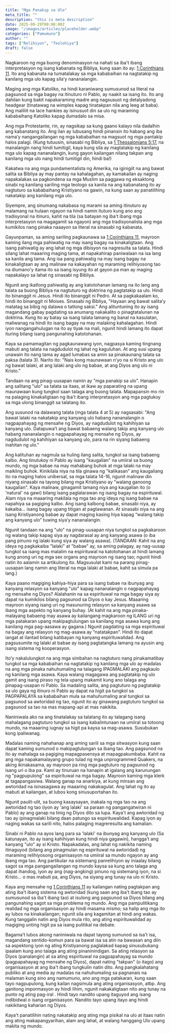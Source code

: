 ```yaml
---
title: "Mga Panakip sa Ulo"
meta_title: ""
description: "this is meta description"
date: 2025-09-29T00:00:00Z
image: "/images/articles/placeholder.webp"
categories: ["Pamumuno"]
author: ""
tags: ["Relihiyon", "Teolohiya"]
draft: false
---
```


Nagkaroon ng mga buong denominasyon na nahati sa iba't ibang interpretasyon ng isang kabanata ng Bibliya, kung saan ito ay: [1 Corinthians 11](http://www.biblegateway.com/passage/index.php?search=1+Corinthians+11;&version=50;&interface=print "Read 1 Corinthians 11"). Ito ang kabanata na tumatalakay sa mga kababaihan na nagtatakip ng kanilang mga ulo kapag sila’y nananalangin.  
  
Maging ang mga Katoliko, na hindi karaniwang sumusunod sa literal na pagsunod sa mga bagay na itinuturo ni Pablo, ay naakit sa isang ito. Ito ang dahilan kung bakit napakaraming madre ang nagsusuot ng detalyadong headgear (tinatawag na wimples kapag tinatakpan nila ang leeg at baba). Ang maliliit na lace hankies ay isinusuot din sa ulo ng maraming kababaihang Katoliko kapag dumadalo sa misa.  
  
Ang mga Protestante, rin, ay nagsikap sa kung gaano kalayo nila dadalhin ang kabanatang ito. Ang ilan ay lubusang hindi pinansin ito habang ang iba nama’y nangangailangan ng mga kababaihan na magsuot ng mga pantakip halos palagi. (Kung tutuusin, sinasabi ng Bibliya, sa [1 Thessalonians 5:17](http://www.biblegateway.com/passage/index.php?search=1+Thessalonians+5%3A17;&version=50;&interface=print "Read 1 Thessalonians 5:17"), na manalangin nang hindi tumitigil, kaya kung sila ay magtatakip ng kanilang mga ulo kapag nananalangin, kung gayon kailangan nilang takpan ang kanilang mga ulo nang hindi tumitigil din, hindi ba!)  
  
Kakatwa na ang mga pundamentalista ng Amerika, na iginigiit na ang bawat salita sa Bibliya ay may pantay na kahalagahan, ay kamakailan ay naging napakalakas sa pagkondena sa mga Muslim sa paggawa ng eksaktong sinabi ng kanilang sariling mga teologo sa kanila na ang kabanatang ito ay nagtuturo sa kababaihang Kristiyano na gawin, na kung saan ay panatilihing nakatakip ang kanilang mga ulo.  
  
Siyempre, ang sinumang nakabasa ng marami sa aming itinuturo ay malamang na hulaan ngayon na hindi namin ituturo kung ano ang tradisyonal na itinuro, kahit na tila (sa batayan ng iba't ibang mga interpretasyon na magagamit sa ngayon) ang mga tradisyonalista ang mga kumikilos nang pinaka naaayon sa literal na sinasabi ng kabanata.  
  
Gayunpaman, sa aming sariling pagkaunawa sa [1 Corinthians 11](http://www.biblegateway.com/passage/index.php?search=1+Corinthians+11;&version=50;&interface=print "Read 1 Corinthians 11"), mayroon kaming ilang mga pahiwatig na may isang bagay na kinakaligtaan. Ang isang pahiwatig ay ang lahat ng mga dibisyon na nagresulta sa talata. Hindi silang lahat maaaring maging tama, at napakahirap paniwalaan na isa lang sa kanila ang tama. Ang isa pang pahiwatig na may isang bagay na kinakaligtaan ay ang malinaw na kakayahan ng maraming relihiyosong tao na diumano'y itama ito sa isang isyung ito at gayon pa man ay maging napakalayo sa lahat ng sinasabi ng Bibliya.  
  
Ngunit ang ikatlong pahiwatig ay ang katotohanan lamang na ito lang ang talata sa buong Bibliya na nagtuturo ng doktrina ng pagtatakip sa ulo. Hindi ito binanggit ni Jesus. Hindi ito binanggit ni Pedro. At sa pagkakaalam ko, hindi ito binanggit ni Moises. Sinasabi ng Bibliya, "Hayaan ang bawat salita’y matatag sa bibig ng dalawa o tatlong saksi." Ang alituntuning ito ay isang magandang gabay pagdating sa anumang nakakalito o pinagtatalunan na doktrina. Kung ito ay batay sa isang talata lamang ng banal na kasulatan, maliwanag na hindi ito isang bagay na may malaking kahalagahan. Hindi iyon nangangahulugan na ito ay tiyak na mali, ngunit hindi lamang ito dapat ituring bilang isang pangunahing katotohanan.  
  
Kaya sa pamamagitan ng pagkaunawang iyon, nagpasya kaming tingnang mabuti ang talata na nagdudulot ng lahat ng kaguluhan. At ang susi upang unawain ito nang tama ay agad lumabas sa amin sa pinakaunang talata sa paksa (talata 3). Narito ito: "Nais kong maunawaan n’yo na si Kristo ang ulo ng bawat lalaki, at ang lalaki ang ulo ng babae, at ang Diyos ang ulo ni Kristo."  
  
Tandaan na ang pinag-uusapan namin ay "mga panakip sa ulo". Hanapin ang salitang "ulo" sa talata sa itaas, at ikaw ay paparating na upang maunawaan kung tungkol saan talaga ang buong talata. Mapapansin mo rin na palaging kinakaligtaan ng iba't ibang interpretasyon ang mga pagtukoy sa mga ulong binanggit sa talatang ito.  
  
Ang susunod na dalawang talata (mga talata 4 at 5) ay nagsasabi: "Ang bawat lalaki na nakatakip ang kanyang ulo habang nananalangin o nagpapahayag ng mensahe ng Diyos, ay nagdudulot ng kahihiyan sa kanyang ulo. Datapuwa’t ang bawat babaeng walang takip ang kanyang ulo habang nananalangin o nagpapahayag ng mensahe ng Diyos, ay nagdudulot ng kahihiyan sa kanyang ulo, para na rin siyang babaeng inahitan ng ulo."  
  
Ang kalituhan ay nagmula sa huling ilang salita, tungkol sa isang babaeng kalbo. Ang tinutukoy ni Pablo ay isang "kaugalian" na umiiral sa buong mundo, ng mga babae na may mahabang buhok at mga lalaki na may maikling buhok. Kinikilala niya na tila ginawa ng "kalikasan" ang kaugaliang ito na maging halos unibersal, sa mga talata 14-16, ngunit malinaw din niyang sinasabi na tayong bilang mga Kristiyano ay "walang ganoong kaugalian". Kaya malinaw, ginagamit lamang niya ang kaugalian ito (o 'natural' na gawi) bilang isang paglalarawan ng isang bagay na espirituwal. Alam niya na maaaring makilala ng mga tao ang ideya ng isang babae na napahiya sa pagiging kalbo. Ang isang kalbong babae, sinasabi niya, ay kakaiba... isang bagay upang titigan at pagtawanan. At sinasabi niya na ang isang Kristiyanong babae ay dapat maging kasing hiya kapag “walang takip ang kanyang ulo” tuwing siya’y nananalangin.  
  
Ngunit tandaan na ang "ulo" na pinag-uusapan niya tungkol sa pagkakaroon ng walang takip kapag siya ay nagdarasal ay ang kanyang asawa (o iba pang pinuno ng lalaki kung siya ay walang asawa). (TANDAAN: Kahit na ang ideya ng pagkakaiba "lalaki" at "babae" ay, sa aming palagay, ay nag-uusap tungkol sa isang mas malalim na espirituwal na katotohanan at hindi lamang kung anong uri ng mga sex organs ang mayroon ng isang tao; ngunit hindi natin ito aalamin sa artikulong ito. Magsusulat kami na parang pinag-uusapan lang namin ang literal na mga lalaki at babae, kahit sa simula pa lang.)  
  
Kaya paano magiging kahiya-hiya para sa isang babae na ibunyag ang kanyang relasyon sa kanyang "ulo" kapag nananalangin o nagpapahayag ng mensahe ng Diyos? Alalahanin na sa espirituwal na mga bagay siya ay dapat na kumikilos bilang pagsunod sa Diyos o kay Jesus. Maaaring mayroon siyang isang uri ng masunuring relasyon sa kanyang asawa sa ibang mga aspekto ng kanyang buhay. (At kahit na ang mga pinaka-malayang babaeng may asawa ay kailangang magkaroon ng ILANG uri ng mga patakaran upang makipagtulungan sa kanilang mga asawa kung ang kanilang mga pag-aasawa ay gagana.) Ngunit pagdating sa mga espirituwal na bagay ang relasyon ng mag-asawa ay “natatakpan”. Hindi ito dapat iangat at ilantad bilang katibayan ng kanyang espirituwalidad. Ang pagsusumite ng lalaki at babae ay isang pagtatangka lamang na ayusin ang isang sistema ng kooperasyon.  
  
Ito’y nakalulungkot na ang mga simbahan na nagtuturo nang pinakamatibay tungkol sa mga kababaihan na nagtatakip ng kanilang mga ulo ay madalas na ang mga pinaka nahuhumaling na talagang IPAGMALAKI ang pagkaulo ng kanilang mga asawa. Kaya walang magagawa ang pagtatakip ng ulo gamit ang isang piraso ng tela upang makamit kung ano talaga ang pinapag-usapan ni Pablo. Sa madaling salita, ang pagtuturo ng pagtatakip sa ulo gaya ng itinuro ni Pablo ay dapat na higit pa tungkol sa PAGPAPALAYA sa kababaihan mula sa mahuhumaling aral tungkol sa pagsunod sa awtoridad ng tao, ngunit ito ay ginawang pagtuturo tungkol sa pagsunod sa tao na mas mapang-api at mas nakikita.  
  
Naniniwala ako na ang tinatalakay sa talatang ito ay talagang isang mahalagang pagtuturo tungkol sa isang kabalintunaan na umiiral sa totoong mundo, na maaaring iugnay sa higit pa kaysa sa mag-asawa. Susubukan kong ipaliwanag.  
  
Madalas naming nahahanap ang aming sarili sa mga sitwasyon kung saan dapat kaming sumunod o makipagtulungan sa ibang tao. Ang pagsunod na ito ay mahalaga sa pagiging mapagpasensya at mapagpakumbaba. Kahit na ang mga napakamalayang grupo tulad ng mga unprogrammed Quakers, na aking ikinakasama, ay mayroon pa ring mga pagtuturo ng pagsunod ng isang uri o iba pa. Kami ay tinuruan na hanapin at igalang ang karunungan ng "pagpupulong" sa espirituwal na mga bagay. Mayroon kaming mga klerk at tagapangasiwa. Walang ganap na anarkiya, at kung minsan ang awtoridad na isinasagawa ay maaaring nakakagulat. Ang lahat ng ito ay mabuti at kailangan, at lubos kong sinusuportahan ito.  
  
Ngunit paulit-ulit, sa buong kasaysayan, inakala ng mga tao na ang awtoridad ng tao (iyon ay 'ang lalaki' sa paraan ng pangangatwiran ni Pablo) ay ang ganap na tinig ng Diyos dito sa lupa. Kaya't ang awtoridad ng tao ay ipinagmalaki bilang daan patungo sa espirituwalidad. Kapag iyon ay naging wakas sa sarili nito, halos palaging magreresulta ang kamalian.  
  
Sinabi ni Pablo na ayos lang para sa 'lalaki' na ibunyag ang kanyang ulo (Sa katunayan, ito ay isang kahihiyan kung hindi niya gagawin), hangga’t ang kanyang "ulo" ay si Kristo. Napakadalas, ang lahat ng nakikita naming itinaguyod (bilang ang pinagmulan ng espirituwal na awtoridad) ng maraming relihiyosong organisasyon na umiiral sa mundo ngayon ay ang ibang mga tao. Ang partikular na sistemang panrelihiyon ay iniaalay bilang sagot sa mga pangangailangan ng mundo kaysa sa kung ano talaga ang dapat ihandog, iyon ay ang (nag-angking) pinuno ng sistemang iyon, na si Kristo... o mas mabuti pa, ang Diyos, na siyang ang tunay na ulo ni Kristo.  
  
Kaya ang mensahe ng [1 Corinthians 11](http://www.biblegateway.com/passage/index.php?search=1+Corinthians+11;&version=50;&interface=print "Read 1 Corinthians 11") ay kailangan nating pagtakpan ang ating iba't ibang sistema ng awtoridad (kung saan ang iba't ibang tao ay sumusunod sa iba't ibang tao) at isulong ang pagsunod sa Diyos bilang ang pangunahing sagot sa mga problema ng mundo. Ang mga pampulitikang realidad ng mga organisasyon ay hindi masama mismo; sa halip ang mga ito ay lubos na kinakailangan; ngunit sila ang kagamitan at hindi ang wakas. Kung tanggalin natin ang Diyos mula rito, ang ating espirituwalidad ay magiging unting higit pa sa isang pulitikal na debate.  
  
Bagama't lubos akong naniniwala na dapat tayong sumunod sa isa't isa, magandang sentido-komun para sa bawat isa sa atin na bawasan ang diin sa aspektong iyon ng ating Kristiyanong paglalakad kapag sinusubukang ipaalam kung ano talaga ang ating pinaninindigan. Sa ating relasyon sa Diyos (panalangin) at sa ating espirituwal na pagpapahayag sa mundo (pagpapahayag ng mensahe ng Diyos), dapat nating "takpan" (o itago) ang organisasyon at ang iba't ibang tungkulin natin dito. Ang pangkalahatang publiko at ang media ay madalas na nahuhumaling sa pagnanais na malaman kung sino ang namumuno, ano ang mga patakaran, kung saan tayo nagpupulong, kung kailan nagsimula ang ating organisasyon, atbp. Ang ganitong impormasyon ay hindi lihim, ngunit nakakaligtaan nito ang tunay na punto ng ating pag-iral . Hindi tayo nandito upang itaguyod ang isang indibidwal o isang organisasyon. Nandito tayo upang itayo ang hindi nakikitang kaharian ng Diyos.  
  
Kaya't panatilihin nating nakatakip ang ating mga pisikal na ulo at itaas natin ang ating makapangyarihan, alam ang lahat, at walang hanggang Ulo upang makita ng mundo.
